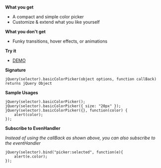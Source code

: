 **What you get**

* A compact and simple color picker
* Customize & extend what you like yourself

**What you don't get**

* Funky transitions, hover effects, or animations

**Try it**

* [DEMO](http://itechnology.github.com/basicColorPicker/)

**Signature**

    jQuery(selector).basicColorPicker(object options, function callBack) returns jQuery Object


**Sample Usages**

    jQuery(selector).basicColorPicker();
    jQuery(selector).basicColorPicker({ size: "20px" });
    jQuery(selector).basicColorPicker({}, function(color) {
        alert(color);
    });


**Subscribe to EvenHandler**

*Instead of using the callBack as shown above, you can also subscribe to the eventHandler*

    jQuery(selector).bind("picker:selected", function(e){
        alert(e.color);
    });
